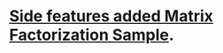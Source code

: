 # [Side features added Matrix Factorization Sample](https://wugi88.github.io/Side-features-added-Matrix-Factorization/).

